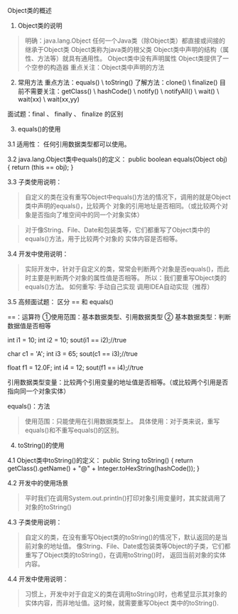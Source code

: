 Object类的概述

1. Object类的说明

> 明确：java.lang.Object
> 任何一个Java类（除Object类）都直接或间接的继承于Object类
> Object类称为java类的根父类
> Object类中声明的结构（属性、方法等）就具有通用性。
> Object类中没有声明属性
> Object类提供了一个空参的构造器
> 重点关注：Object类中声明的方法

2. 常用方法
   重点方法：equals() \ toString()
   了解方法：clone() \ finalize()
   目前不需要关注：getClass() \ hashCode() \ notify() \ notifyAll() \ wait() \ wait(xx) \ wait(xx,yy)

面试题：final 、 finally 、 finalize 的区别

3. equals()的使用

3.1 适用性：
任何引用数据类型都可以使用。

3.2 java.lang.Object类中equals()的定义：
public boolean equals(Object obj) {
return (this == obj);
}

3.3 子类使用说明：
> 自定义的类在没有重写Object中equals()方法的情况下，调用的就是Object类中声明的equals()，比较两个
> 对象的引用地址是否相同。（或比较两个对象是否指向了堆空间中的同一个对象实体）

> 对于像String、File、Date和包装类等，它们都重写了Object类中的equals()方法，用于比较两个对象的
> 实体内容是否相等。


3.4 开发中使用说明：
> 实际开发中，针对于自定义的类，常常会判断两个对象是否equals()，而此时主要是判断两个对象的属性值是否相等。
> 所以：我们要重写Object类的equals()方法。
> 如何重写:
> 手动自己实现
> 调用IDEA自动实现（推荐）


3.5 高频面试题： 区分 == 和 equals()

==：运算符
①使用范围：基本数据类型、引用数据类型
② 基本数据类型：判断数据值是否相等

int i1 = 10;
int i2 = 10;
sout(i1 == i2);//true

char c1 = 'A';
int i3 = 65;
sout(c1 == i3);//true

float f1 = 12.0F;
int i4 = 12;
sout(f1 == i4);//true

引用数据类型变量：比较两个引用变量的地址值是否相等。（或比较两个引用是否指向同一个对象实体）

equals()：方法
> 使用范围：只能使用在引用数据类型上。
> 具体使用：对于类来说，重写equals()和不重写equals()的区别。

4. toString()的使用

4.1 Object类中toString()的定义：
public String toString() {
return getClass().getName() + "@" + Integer.toHexString(hashCode());
}

4.2 开发中的使用场景
> 平时我们在调用System.out.println()打印对象引用变量时，其实就调用了对象的toString()

4.3 子类使用说明：
> 自定义的类，在没有重写Object类的toString()的情况下，默认返回的是当前对象的地址值。
> 像String、File、Date或包装类等Object的子类，它们都重写了Object类的toString()，在调用toString()时，
> 返回当前对象的实体内容。

4.4 开发中使用说明：

> 习惯上，开发中对于自定义的类在调用toString()时，也希望显示其对象的实体内容，而非地址值。这时候，就需要重写Object
> 类中的toString().
